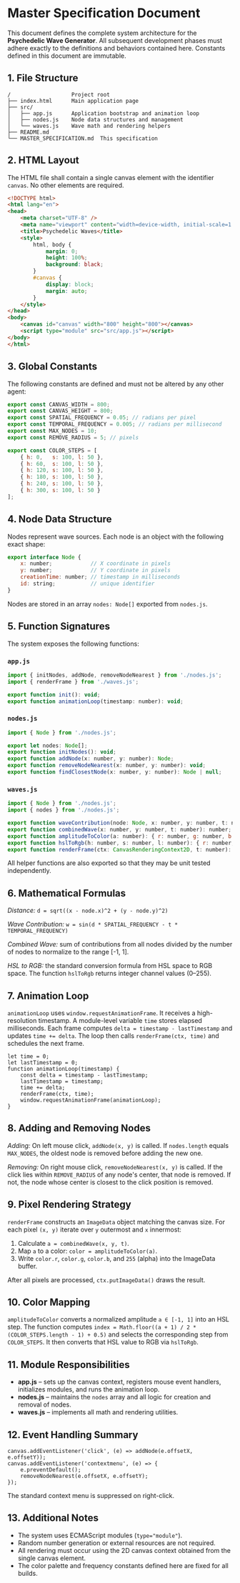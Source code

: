 # Master Specification Document

This document defines the complete system architecture for the **Psychedelic Wave Generator**. All subsequent development phases must adhere exactly to the definitions and behaviors contained here. Constants defined in this document are immutable.

## 1. File Structure

```
/                   Project root
├── index.html      Main application page
├── src/
│   ├── app.js      Application bootstrap and animation loop
│   ├── nodes.js    Node data structures and management
│   └── waves.js    Wave math and rendering helpers
├── README.md
└── MASTER_SPECIFICATION.md  This specification
```

## 2. HTML Layout

The HTML file shall contain a single canvas element with the identifier `canvas`. No other elements are required.

```html
<!DOCTYPE html>
<html lang="en">
<head>
    <meta charset="UTF-8" />
    <meta name="viewport" content="width=device-width, initial-scale=1.0" />
    <title>Psychedelic Waves</title>
    <style>
        html, body {
            margin: 0;
            height: 100%;
            background: black;
        }
        #canvas {
            display: block;
            margin: auto;
        }
    </style>
</head>
<body>
    <canvas id="canvas" width="800" height="800"></canvas>
    <script type="module" src="src/app.js"></script>
</body>
</html>
```

## 3. Global Constants

The following constants are defined and must not be altered by any other agent:

```javascript
export const CANVAS_WIDTH = 800;
export const CANVAS_HEIGHT = 800;
export const SPATIAL_FREQUENCY = 0.05; // radians per pixel
export const TEMPORAL_FREQUENCY = 0.005; // radians per millisecond
export const MAX_NODES = 10;
export const REMOVE_RADIUS = 5; // pixels

export const COLOR_STEPS = [
    { h: 0,   s: 100, l: 50 },
    { h: 60,  s: 100, l: 50 },
    { h: 120, s: 100, l: 50 },
    { h: 180, s: 100, l: 50 },
    { h: 240, s: 100, l: 50 },
    { h: 300, s: 100, l: 50 }
];
```

## 4. Node Data Structure

Nodes represent wave sources. Each node is an object with the following exact shape:

```javascript
export interface Node {
    x: number;            // X coordinate in pixels
    y: number;            // Y coordinate in pixels
    creationTime: number; // timestamp in milliseconds
    id: string;           // unique identifier
}
```

Nodes are stored in an array `nodes: Node[]` exported from `nodes.js`.

## 5. Function Signatures

The system exposes the following functions:

### `app.js`

```javascript
import { initNodes, addNode, removeNodeNearest } from './nodes.js';
import { renderFrame } from './waves.js';

export function init(): void;
export function animationLoop(timestamp: number): void;
```

### `nodes.js`

```javascript
import { Node } from './nodes.js';

export let nodes: Node[];
export function initNodes(): void;
export function addNode(x: number, y: number): Node;
export function removeNodeNearest(x: number, y: number): void;
export function findClosestNode(x: number, y: number): Node | null;
```

### `waves.js`

```javascript
import { Node } from './nodes.js';
import { nodes } from './nodes.js';

export function waveContribution(node: Node, x: number, y: number, t: number): number;
export function combinedWave(x: number, y: number, t: number): number;
export function amplitudeToColor(a: number): { r: number, g: number, b: number };
export function hslToRgb(h: number, s: number, l: number): { r: number, g: number, b: number };
export function renderFrame(ctx: CanvasRenderingContext2D, t: number): void;
```

All helper functions are also exported so that they may be unit tested independently.

## 6. Mathematical Formulas

*Distance:* `d = sqrt((x - node.x)^2 + (y - node.y)^2)`

*Wave Contribution:* `w = sin(d * SPATIAL_FREQUENCY - t * TEMPORAL_FREQUENCY)`

*Combined Wave:* sum of contributions from all nodes divided by the number of nodes to normalize to the range [-1, 1].

*HSL to RGB:* the standard conversion formula from HSL space to RGB space. The function `hslToRgb` returns integer channel values (0–255).

## 7. Animation Loop

`animationLoop` uses `window.requestAnimationFrame`. It receives a high-resolution timestamp. A module-level variable `time` stores elapsed milliseconds. Each frame computes `delta = timestamp - lastTimestamp` and updates `time += delta`. The loop then calls `renderFrame(ctx, time)` and schedules the next frame.

```
let time = 0;
let lastTimestamp = 0;
function animationLoop(timestamp) {
    const delta = timestamp - lastTimestamp;
    lastTimestamp = timestamp;
    time += delta;
    renderFrame(ctx, time);
    window.requestAnimationFrame(animationLoop);
}
```

## 8. Adding and Removing Nodes

*Adding:* On left mouse click, `addNode(x, y)` is called. If `nodes.length` equals `MAX_NODES`, the oldest node is removed before adding the new one.

*Removing:* On right mouse click, `removeNodeNearest(x, y)` is called. If the click lies within `REMOVE_RADIUS` of any node's center, that node is removed. If not, the node whose center is closest to the click position is removed.

## 9. Pixel Rendering Strategy

`renderFrame` constructs an `ImageData` object matching the canvas size. For each pixel `(x, y)` iterate over `y` outermost and `x` innermost:

1. Calculate `a = combinedWave(x, y, t)`.
2. Map `a` to a color: `color = amplitudeToColor(a)`.
3. Write `color.r`, `color.g`, `color.b`, and `255` (alpha) into the ImageData buffer.

After all pixels are processed, `ctx.putImageData()` draws the result.

## 10. Color Mapping

`amplitudeToColor` converts a normalized amplitude `a ∈ [-1, 1]` into an HSL step. The function computes `index = Math.floor((a + 1) / 2 * (COLOR_STEPS.length - 1) + 0.5)` and selects the corresponding step from `COLOR_STEPS`. It then converts that HSL value to RGB via `hslToRgb`.

## 11. Module Responsibilities

* **app.js** – sets up the canvas context, registers mouse event handlers, initializes modules, and runs the animation loop.
* **nodes.js** – maintains the `nodes` array and all logic for creation and removal of nodes.
* **waves.js** – implements all math and rendering utilities.

## 12. Event Handling Summary

```
canvas.addEventListener('click', (e) => addNode(e.offsetX, e.offsetY));
canvas.addEventListener('contextmenu', (e) => {
    e.preventDefault();
    removeNodeNearest(e.offsetX, e.offsetY);
});
```

The standard context menu is suppressed on right-click.

## 13. Additional Notes

* The system uses ECMAScript modules (`type="module"`).
* Random number generation or external resources are not required.
* All rendering must occur using the 2D canvas context obtained from the single canvas element.
* The color palette and frequency constants defined here are fixed for all builds.

